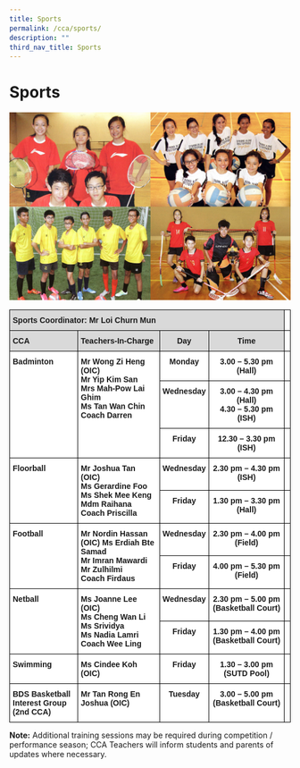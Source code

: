 ```yaml
---
title: Sports
permalink: /cca/sports/
description: ""
third_nav_title: Sports
---
```

Sports
======

![Sports](/images/Physical-Sports.jpg)

<style type="text/css">
.tg  {border-collapse:collapse;border-spacing:0;}
.tg td{border-color:black;border-style:solid;border-width:1px;font-family:Arial, sans-serif;font-size:14px;
  overflow:hidden;padding:10px 5px;word-break:normal;}
.tg th{border-color:black;border-style:solid;border-width:1px;font-family:Arial, sans-serif;font-size:14px;
  font-weight:normal;overflow:hidden;padding:10px 5px;word-break:normal;}
.tg .tg-xqm4{background-color:#D9D9D9;font-weight:bold;text-align:left;vertical-align:top}
.tg .tg-dgl5{background-color:#FFF;font-weight:bold;text-align:left;vertical-align:top}
.tg .tg-px6y{background-color:#D9D9D9;font-weight:bold;text-align:center;vertical-align:top}
.tg .tg-9hzb{background-color:#FFF;font-weight:bold;text-align:center;vertical-align:top}
.tg .tg-0lax{text-align:left;vertical-align:top}
</style>
<table class="tg">
<thead>
  <tr>
    <th class="tg-xqm4" colspan="4">Sports Coordinator: Mr Loi Churn Mun</th>
    <th class="tg-dgl5"> </th>
  </tr>
</thead>
<tbody>
  <tr>
    <td class="tg-xqm4">CCA</td>
    <td class="tg-xqm4">Teachers-In-Charge</td>
    <td class="tg-px6y">Day</td>
    <td class="tg-px6y">Time</td>
    <td class="tg-dgl5"> </td>
  </tr>
  <tr>
    <td class="tg-dgl5" rowspan="3">Badminton</td>
    <td class="tg-dgl5" rowspan="3">Mr Wong Zi Heng (OIC)<br>Mr Yip Kim San<br>Mrs Mah-Pow Lai Ghim<br>Ms Tan Wan Chin<br>Coach Darren</td>
    <td class="tg-9hzb">Monday</td>
    <td class="tg-9hzb">3.00 – 5.30 pm (Hall)</td>
    <td class="tg-dgl5"> </td>
  </tr>
  <tr>
    <td class="tg-9hzb">Wednesday</td>
    <td class="tg-9hzb">3.00 – 4.30 pm (Hall)<br>4.30 – 5.30 pm (ISH)</td>
    <td class="tg-dgl5"> </td>
  </tr>
  <tr>
    <td class="tg-9hzb">Friday</td>
    <td class="tg-9hzb">12.30 – 3.30 pm (ISH)</td>
    <td class="tg-dgl5"> </td>
  </tr>
  <tr>
    <td class="tg-dgl5" rowspan="2">Floorball</td>
    <td class="tg-dgl5" rowspan="2">Mr Joshua Tan (OIC)<br>Ms Gerardine Foo<br>Ms Shek Mee Keng<br>Mdm Raihana<br>Coach Priscilla</td>
    <td class="tg-9hzb">Wednesday</td>
    <td class="tg-9hzb">2.30 pm – 4.30 pm<br>(ISH)</td>
    <td class="tg-dgl5"> </td>
  </tr>
  <tr>
    <td class="tg-9hzb">Friday</td>
    <td class="tg-9hzb">1.30 pm – 3.30 pm<br>(Hall)</td>
    <td class="tg-dgl5"> </td>
  </tr>
  <tr>
    <td class="tg-dgl5" rowspan="2">Football</td>
    <td class="tg-dgl5" rowspan="2">Mr Nordin Hassan (OIC) Ms Erdiah Bte Samad<br>Mr Imran Mawardi<br>Mr Zulhilmi<br>Coach Firdaus</td>
    <td class="tg-9hzb">Wednesday</td>
    <td class="tg-9hzb">2.30 pm – 4.00 pm<br>(Field)</td>
    <td class="tg-dgl5"> </td>
  </tr>
  <tr>
    <td class="tg-9hzb">Friday</td>
    <td class="tg-9hzb">4.00 pm – 5.30 pm<br>(Field)</td>
    <td class="tg-dgl5"> </td>
  </tr>
  <tr>
    <td class="tg-dgl5" rowspan="2">Netball</td>
    <td class="tg-dgl5" rowspan="2">Ms Joanne Lee (OIC)<br>Ms Cheng Wan Li<br>Ms Srividya<br>Ms Nadia Lamri<br>Coach Wee Ling</td>
    <td class="tg-9hzb">Wednesday</td>
    <td class="tg-9hzb">2.30 pm – 5.00 pm (Basketball Court)</td>
    <td class="tg-dgl5"> </td>
  </tr>
  <tr>
    <td class="tg-9hzb">Friday</td>
    <td class="tg-9hzb">1.30 pm – 4.00 pm (Basketball Court)</td>
    <td class="tg-dgl5"> </td>
  </tr>
  <tr>
    <td class="tg-dgl5">Swimming</td>
    <td class="tg-dgl5">Ms Cindee Koh (OIC)</td>
    <td class="tg-9hzb">Friday</td>
    <td class="tg-9hzb">1.30 – 3.00 pm<br>(SUTD Pool)</td>
    <td class="tg-dgl5"> </td>
  </tr>
  <tr>
    <td class="tg-dgl5"> BDS Basketball Interest Group<br>(2nd CCA)</td>
    <td class="tg-dgl5">Mr Tan Rong En Joshua (OIC)<br> </td>
    <td class="tg-9hzb">Tuesday</td>
    <td class="tg-9hzb">3.00 – 5.00 pm<br>(Basketball Court)</td>
    <td class="tg-0lax"></td>
  </tr>
</tbody>
</table>

**Note:** Additional training sessions may be required during competition / performance season; CCA Teachers will inform students and parents of updates where necessary.